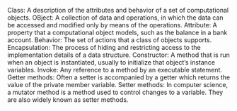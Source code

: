 Class: A description of the attributes and behavior of a set of computational objects.
OBject: A collection of data and operations, in which the data can be accessed and modified only by means of the operations.
Attribute: A property that a computational object models, such as the balance in a bank account.
Behavior: The set of actions that a class of objects supports.
Encapsulation: The process of hiding and restricting access to the implementation details of a data structure.
Constructor: A method that is run when an object is instantiated, usually to initialize that object’s instance variables.
Invoke: Any reference to a method by an executable statement.
Getter methods: Often a setter is accompanied by a getter which returns the value of the private member variable.
Setter methods: In computer science, a mutator method is a method used to control changes to a variable. They are also widely known as setter methods. 
